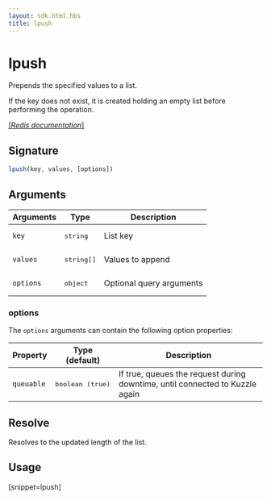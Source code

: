 ```yaml
---
layout: sdk.html.hbs
title: lpush
---
```


# lpush

Prepends the specified values to a list. 

If the key does not exist, it is created holding an empty list before performing the operation.

[[_Redis documentation_]](https://redis.io/commands/lpush)

## Signature

```js
lpush(key, values, [options])
```

## Arguments

| Arguments    | Type    | Description |
|--------------|---------|-------------|
| `key` | <pre>string</pre> | List key |
| `values` | <pre>string[]</pre> | Values to append |
| ``options`` | <pre>object</pre> | Optional query arguments |

### options

The `options` arguments can contain the following option properties:

| Property   | Type (default)   | Description                       |
| ---------- | ------- | --------------------------------- |
| `queuable` | <pre>boolean (true)</pre> | If true, queues the request during downtime, until connected to Kuzzle again |

## Resolve

Resolves to the updated length of the list.

## Usage

[snippet=lpush]

